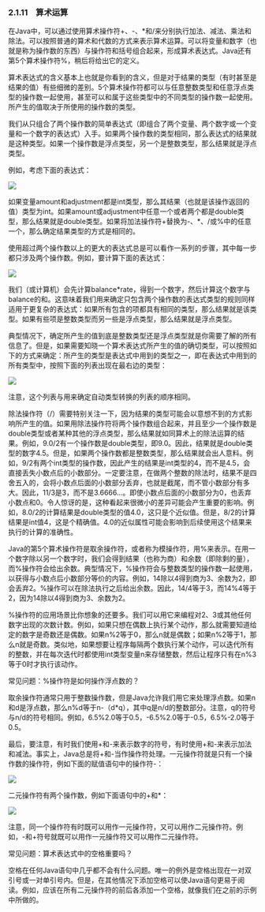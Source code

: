    

### 2.1.11　算术运算

在Java中，可以通过使用算术操作符+、-、*和/来分别执行加法、减法、乘法和除法。可以按照普通的算术和代数的方式来表示算术运算。可以将变量和数字（也就是称为操作数的东西）与操作符和括号组合起来，形成算术表达式。Java还有第5个算术操作符%，稍后将给出它的定义。

算术表达式的含义基本上也就是你看到的含义，但是对于结果的类型（有时甚至是结果的值）有些细微的差别。5个算术操作符都可以与任意整数类型和任意浮点类型的操作数一起使用，甚至可以和属于这些类型中的不同类型的操作数一起使用。所产生的值取决于所使用的操作数的类型。

我们从只组合了两个操作数的简单表达式（即组合了两个变量、两个数字或一个变量和一个数字的表达式）入手。如果两个操作数的类型相同，那么表达式的结果就是这种类型。如果一个操作数是浮点类型，另一个是整数类型，那么结果就是浮点类型。

例如，考虑下面的表达式：

![](../Images/image09558.gif)

如果变量amount和adjustment都是int类型，那么其结果（也就是该操作返回的值）类型为int。如果amount或adjustment中任意一个或者两个都是double类型，那么结果就是double类型。如果将加法操作符+替换为-、*、/或%中的任意一个，那么确定结果类型的方式是相同的。

使用超过两个操作数以上的更大的表达式总是可以看作一系列的步骤，其中每一步都只涉及两个操作数。例如，要计算下面的表达式：

![](../Images/image09559.gif)

我们（或计算机）会先计算balance*rate，得到一个数字，然后计算这个数字与balance的和。这意味着我们用来确定只包含两个操作数的表达式类型的规则同样适用于更复杂的表达式：如果所有包含的项都具有相同的类型，那么结果就是该类型。如果有些项是整数类型而另一些是浮点类型，那么结果就是浮点类型。

典型情况下，确定所产生的值到底是整数类型还是浮点类型就是你需要了解的所有信息了。但是，如果需要知晓一个算术表达式所产生的值的确切类型，可以按照如下的方式来确定：所产生的类型是表达式中用到的类型之一，即在表达式中用到的所有类型中，按照下面的列表出现在最右边的类型：

![](../Images/image09560.gif)

注意，这个列表与用来确定自动类型转换的列表的顺序相同。

除法操作符（/）需要特别关注一下，因为结果的类型可能会以意想不到的方式影响所产生的值。如果用除法操作符将两个操作数组合起来，并且至少一个操作数是double类型或者某种其他的浮点类型，那么结果就如同算术上的除法运算的结果。例如，9.0/2有一个操作数是double类型，即9.0。因此，结果就是double类型的数字4.5。但是，如果两个操作数都是整数类型，那么结果就会出人意料。例如，9/2有两个int类型的操作数，因此产生的结果是int类型的4，而不是4.5，会直接丢失小数点后的小数部分。一定要注意，在做两个整数的除法时，结果不是四舍五入的，会将小数点后面的小数部分丢弃，也就是截尾，而不管小数部分有多大。因此，11/3是3，而不是3.6666…。即使小数点后面的小数部分为0，也丢弃小数点和0。令人惊讶的是，这种看起来很微小的差异可能会产生重要的影响。例如，8.0/2的计算结果是double类型的值4.0，这只是个近似值。但是，8/2的计算结果是int值4，这是个精确值。4.0的近似属性可能会影响到后续使用这个结果来执行的计算的准确性。

Java的第5个算术操作符是取余操作符，或者称为模操作符，用%来表示。在用一个数字除以另一个数字时，我们会得到结果（也称为商）和余数（即除剩的量），而%操作符会给出余数。典型情况下，%操作符会与整数类型的操作数一起使用，以获得与小数点后小数部分等价的内容。例如，14除以4得到商为3、余数为2，即会丢弃2。%操作可以在除法执行之后给出余数。因此，14/4等于3，而14%4等于2，因为14除以4得到商为3、余数为2。

%操作符的应用场景比你想象的还要多。我们可以用它来编程对2、3或其他任何数字出现的次数计数。例如，如果只想在偶数上执行某个动作，那么就需要知道给定的数字是奇数还是偶数。如果n%2等于0，那么n就是偶数；如果n%2等于1，那么n就是奇数。类似地，如果想要让程序每隔两个数执行某个动作，可以迭代所有的整数，并在每次迭代时都使用int类型变量n来存储整数，然后让程序只有在n%3等于0时才执行该动作。

常见问题：%操作符是如何操作浮点数的？

取余操作符通常只用于整数操作数，但是Java允许我们用它来处理浮点数。如果n和d是浮点数，那么n%d等于n-（d*q），其中q是n/d的整数部分。注意，q的符号与n/d的符号相同。例如，6.5%2.0等于0.5，-6.5%2.0等于-0.5，6.5%-2.0等于0.5。

最后，要注意，有时我们使用+和-来表示数字的符号，有时使用+和-来表示加法和减法。事实上，Java总是将+和-当作操作符处理。一元操作符就是只有一个操作数的操作符，例如下面的赋值语句中的操作符-：

![](../Images/image09561.gif)

二元操作符有两个操作数，例如下面语句中的+和*：

![](../Images/image09562.gif)

注意，同一个操作符有时既可以用作一元操作符，又可以用作二元操作符。例如，-和+符号就既可以用作一元操作符又可以用作二元操作符。

常见问题：算术表达式中的空格重要吗？

空格在任何Java语句中几乎都不会有什么问题。唯一的例外是空格出现在一对双引号或一对单引号内。但是，在其他情况下添加空格可以使Java语句更易于阅读。例如，应该在所有二元操作符的前后各添加一个空格，就像我们在之前的示例中所做的。